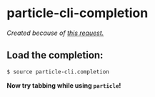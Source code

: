 # particle-cli-completion
*Created because of [this request.](https://github.com/spark/particle-cli/issues/369)*

## Load the completion:

```bash
$ source particle-cli.completion
```

**Now try tabbing while using `particle`!**
